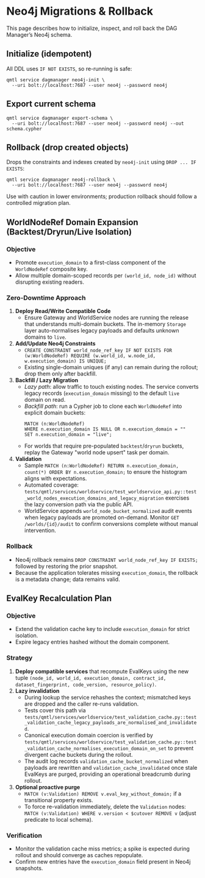 # Neo4j Migrations & Rollback

This page describes how to initialize, inspect, and roll back the DAG Manager’s Neo4j schema.

## Initialize (idempotent)

All DDL uses `IF NOT EXISTS`, so re-running is safe:

```
qmtl service dagmanager neo4j-init \
  --uri bolt://localhost:7687 --user neo4j --password neo4j
```

## Export current schema

```
qmtl service dagmanager export-schema \
  --uri bolt://localhost:7687 --user neo4j --password neo4j --out schema.cypher
```

## Rollback (drop created objects)

Drops the constraints and indexes created by `neo4j-init` using `DROP ... IF EXISTS`:

```
qmtl service dagmanager neo4j-rollback \
  --uri bolt://localhost:7687 --user neo4j --password neo4j
```

Use with caution in lower environments; production rollback should follow a controlled migration plan.

## WorldNodeRef Domain Expansion (Backtest/Dryrun/Live Isolation)

### Objective

- Promote `execution_domain` to a first-class component of the `WorldNodeRef` composite key.
- Allow multiple domain-scoped records per `(world_id, node_id)` without disrupting existing readers.

### Zero-Downtime Approach

1. **Deploy Read/Write Compatible Code**
   - Ensure Gateway and WorldService nodes are running the release that understands multi-domain buckets. The in-memory `Storage` layer auto-normalises legacy payloads and defaults unknown domains to `live`.
2. **Add/Update Neo4j Constraints**
   - `CREATE CONSTRAINT world_node_ref_key IF NOT EXISTS
     FOR (w:WorldNodeRef)
     REQUIRE (w.world_id, w.node_id, w.execution_domain) IS UNIQUE;`
   - Existing single-domain uniques (if any) can remain during the rollout; drop them only after backfill.
3. **Backfill / Lazy Migration**
   - _Lazy path_: allow traffic to touch existing nodes. The service converts legacy records (`execution_domain` missing) to the default `live` domain on read.
   - _Backfill path_: run a Cypher job to clone each `WorldNodeRef` into explicit domain buckets:
     ```cypher
     MATCH (n:WorldNodeRef)
     WHERE n.execution_domain IS NULL OR n.execution_domain = ""
     SET n.execution_domain = "live";
     ```
   - For worlds that require pre-populated `backtest`/`dryrun` buckets, replay the Gateway "world node upsert" task per domain.
4. **Validation**
   - Sample `MATCH (n:WorldNodeRef) RETURN n.execution_domain, count(*) ORDER BY n.execution_domain;` to ensure the histogram aligns with expectations.
   - Automated coverage: `tests/qmtl/services/worldservice/test_worldservice_api.py::test_world_nodes_execution_domains_and_legacy_migration` exercises the lazy conversion path via the public API.
   - WorldService appends `world_node_bucket_normalized` audit events when legacy payloads are promoted on-demand. Monitor `GET /worlds/{id}/audit` to confirm conversions complete without manual intervention.

### Rollback

- Neo4j rollback remains `DROP CONSTRAINT world_node_ref_key IF EXISTS;` followed by restoring the prior snapshot.
- Because the application tolerates missing `execution_domain`, the rollback is a metadata change; data remains valid.

## EvalKey Recalculation Plan

### Objective

- Extend the validation cache key to include `execution_domain` for strict isolation.
- Expire legacy entries hashed without the domain component.

### Strategy

1. **Deploy compatible services** that recompute EvalKeys using the new tuple `(node_id, world_id, execution_domain, contract_id, dataset_fingerprint, code_version, resource_policy)`.
2. **Lazy invalidation**
   - During lookup the service rehashes the context; mismatched keys are dropped and the caller re-runs validation.
   - Tests cover this path via `tests/qmtl/services/worldservice/test_validation_cache.py::test_validation_cache_legacy_payloads_are_normalised_and_invalidated`.
   - Canonical execution domain coercion is verified by `tests/qmtl/services/worldservice/test_validation_cache.py::test_validation_cache_normalises_execution_domain_on_set` to prevent divergent cache buckets during the rollout.
   - The audit log records `validation_cache_bucket_normalized` when payloads are rewritten and `validation_cache_invalidated` once stale EvalKeys are purged, providing an operational breadcrumb during rollout.
3. **Optional proactive purge**
   - `MATCH (v:Validation) REMOVE v.eval_key_without_domain;` if a transitional property exists.
   - To force re-validation immediately, delete the `Validation` nodes: `MATCH (v:Validation) WHERE v.version < $cutover REMOVE v` (adjust predicate to local schema).

### Verification

- Monitor the validation cache miss metrics; a spike is expected during rollout and should converge as caches repopulate.
- Confirm new entries have the `execution_domain` field present in Neo4j snapshots.
